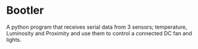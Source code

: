 # Bootler
A python program that receives serial data from 3 sensors; temperature, Luminosity and Proximity and use them to control a connected DC fan and lights. 
